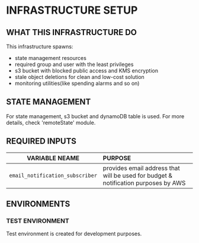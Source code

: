 # INFRASTRUCTURE SETUP

## WHAT THIS INFRASTRUCTURE DO

This infrastructure spawns:
- state management resources
- required group and user with the least privileges
- s3 bucket with blocked public access and KMS encryption
- stale object deletions for clean and low-cost solution
- monitoring utilities(like spending alarms and so on)

## STATE MANAGEMENT

For state management, s3 bucket and dynamoDB table is used. For more details, check 'remoteState'
module.

## REQUIRED INPUTS

|         VARIABLE NEAME          | PURPOSE                                                                            |
|:-------------------------------:|:-----------------------------------------------------------------------------------|
| `email_notification_subscriber` | provides email address that will be used for budget & notification purposes by AWS |

## ENVIRONMENTS

### TEST ENVIRONMENT

Test environment is created for development purposes.